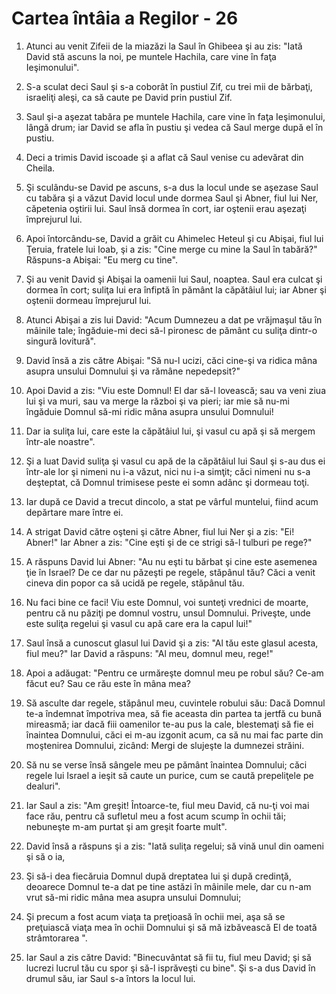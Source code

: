 # Cartea &#238;nt&#226;ia a Regilor - 26

1. Atunci au venit Zifeii de la miazăzi la Saul în Ghibeea şi au zis: "Iată David stă ascuns la noi, pe muntele Hachila, care vine în faţa Ieşimonului". 

2. S-a sculat deci Saul şi s-a coborât în pustiul Zif, cu trei mii de bărbaţi, israeliţi aleşi, ca să caute pe David prin pustiul Zif. 

3. Saul şi-a aşezat tabăra pe muntele Hachila, care vine în faţa Ieşimonului, lângă drum; iar David se afla în pustiu şi vedea că Saul merge după el în pustiu. 

4. Deci a trimis David iscoade şi a aflat că Saul venise cu adevărat din Cheila. 

5. Şi sculându-se David pe ascuns, s-a dus la locul unde se aşezase Saul cu tabăra şi a văzut David locul unde dormea Saul şi Abner, fiul lui Ner, căpetenia oştirii lui. Saul însă dormea în cort, iar oştenii erau aşezaţi împrejurul lui. 

6. Apoi întorcându-se, David a grăit cu Ahimelec Heteul şi cu Abişai, fiul lui Ţeruia, fratele lui Ioab, şi a zis: "Cine merge cu mine la Saul în tabără?" Răspuns-a Abişai: "Eu merg cu tine". 

7. Şi au venit David şi Abişai la oamenii lui Saul, noaptea. Saul era culcat şi dormea în cort; suliţa lui era înfiptă în pământ la căpătâiul lui; iar Abner şi oştenii dormeau împrejurul lui. 

8. Atunci Abişai a zis lui David: "Acum Dumnezeu a dat pe vrăjmaşul tău în mâinile tale; îngăduie-mi deci să-l pironesc de pământ cu suliţa dintr-o singură lovitură". 

9. David însă a zis către Abişai: "Să nu-l ucizi, căci cine-şi va ridica mâna asupra unsului Domnului şi va rămâne nepedepsit?" 

10. Apoi David a zis: "Viu este Domnul! El dar să-l lovească; sau va veni ziua lui şi va muri, sau va merge la război şi va pieri; iar mie să nu-mi îngăduie Domnul să-mi ridic mâna asupra unsului Domnului! 

11. Dar ia suliţa lui, care este la căpătâiul lui, şi vasul cu apă şi să mergem într-ale noastre". 

12. Şi a luat David suliţa şi vasul cu apă de la căpătâiul lui Saul şi s-au dus ei într-ale lor şi nimeni nu i-a văzut, nici nu i-a simţit; căci nimeni nu s-a deşteptat, că Domnul trimisese peste ei somn adânc şi dormeau toţi. 

13. Iar după ce David a trecut dincolo, a stat pe vârful muntelui, fiind acum depărtare mare între ei. 

14. A strigat David către oşteni şi către Abner, fiul lui Ner şi a zis: "Ei! Abner!" Iar Abner a zis: "Cine eşti şi de ce strigi să-l tulburi pe rege?" 

15. A răspuns David lui Abner: "Au nu eşti tu bărbat şi cine este asemenea ţie în Israel? De ce dar nu păzeşti pe regele, stăpânul tău? Căci a venit cineva din popor ca să ucidă pe regele, stăpânul tău. 

16. Nu faci bine ce faci! Viu este Domnul, voi sunteţi vrednici de moarte, pentru că nu păziţi pe domnul vostru, unsul Domnului. Priveşte, unde este suliţa regelui şi vasul cu apă care era la capul lui!" 

17. Saul însă a cunoscut glasul lui David şi a zis: "Al tău este glasul acesta, fiul meu?" Iar David a răspuns: "Al meu, domnul meu, rege!" 

18. Apoi a adăugat: "Pentru ce urmăreşte domnul meu pe robul său? Ce-am făcut eu? Sau ce rău este în mâna mea? 

19. Să asculte dar regele, stăpânul meu, cuvintele robului său: Dacă Domnul te-a îndemnat împotriva mea, să fie aceasta din partea ta jertfă cu bună mireasmă; iar dacă fiii oamenilor te-au pus la cale, blestemaţi să fie ei înaintea Domnului, căci ei m-au izgonit acum, ca să nu mai fac parte din moştenirea Domnului, zicând: Mergi de slujeşte la dumnezei străini. 

20. Să nu se verse însă sângele meu pe pământ înaintea Domnului; căci regele lui Israel a ieşit să caute un purice, cum se caută prepeliţele pe dealuri". 

21. Iar Saul a zis: "Am greşit! Întoarce-te, fiul meu David, că nu-ţi voi mai face rău, pentru că sufletul meu a fost acum scump în ochii tăi; nebuneşte m-am purtat şi am greşit foarte mult". 

22. David însă a răspuns şi a zis: "Iată suliţa regelui; să vină unul din oameni şi să o ia, 

23. Şi să-i dea fiecăruia Domnul după dreptatea lui şi după credinţă, deoarece Domnul te-a dat pe tine astăzi în mâinile mele, dar cu n-am vrut să-mi ridic mâna mea asupra unsului Domnului; 

24. Şi precum a fost acum viaţa ta preţioasă în ochii mei, aşa să se preţuiască viaţa mea în ochii Domnului şi să mă izbăvească El de toată strâmtorarea ". 

25. Iar Saul a zis către David: "Binecuvântat să fii tu, fiul meu David; şi să lucrezi lucrul tău cu spor şi să-l isprăveşti cu bine". Şi s-a dus David în drumul său, iar Saul s-a întors la locul lui. 


